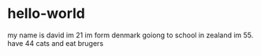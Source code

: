 # hello-world
my name is david im 21
im form denmark
goiong to school in zealand
im 55.
 have 44 cats and eat brugers
